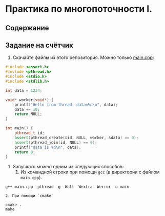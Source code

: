 # Практика по многопоточности I.
## Содержание
## Задание на счётчик
1. Скачайте файлы из этого репозитория. Можно только [main.cpp](src/main.cpp):

```c++
#include <assert.h>
#include <pthread.h>
#include <stdio.h>
#include <stdlib.h>

int data = 1234;

void* worker(void*) {
    printf("Hello from thread! data=%d\n", data);
    data += 10;
    return NULL;
}

int main() {
    pthread_t id;
    assert(pthread_create(&id, NULL, worker, &data) == 0);
    assert(pthread_join(id, NULL) == 0);
    printf("data is %d\n", data);
    return 0;
}
```
1. Запускать можно одним из следующих способов:
    1. Из командной строки при помощи `gcc` (в директории с файлом `main.cpp`).
```
g++ main.cpp -pthread -g -Wall -Wextra -Werror -o main
``` 

    2. При помощи `cmake` 

 ```
cmake .
make
```
